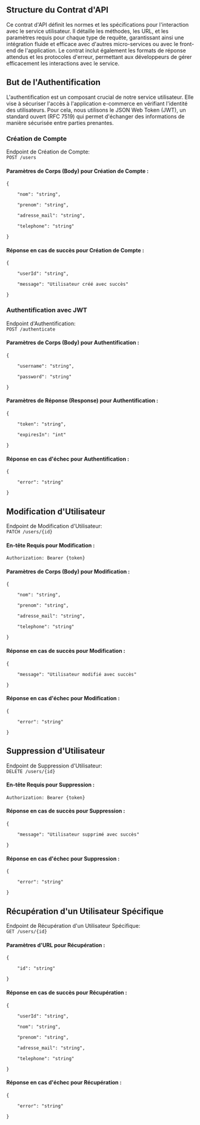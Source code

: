 <h2>Structure du Contrat d'API</h2>
<p>
Ce contrat d'API définit les normes et les spécifications pour l'interaction avec le service utilisateur. Il détaille les méthodes, les URL, et les paramètres requis pour chaque type de requête, garantissant ainsi une intégration fluide et efficace avec d'autres micro-services ou avec le front-end de l'application. Le contrat inclut également les formats de réponse attendus et les protocoles d'erreur, permettant aux développeurs de gérer efficacement les interactions avec le service.
</p>
<h2>But de l'Authentification</h2>
<p>
L'authentification est un composant crucial de notre service utilisateur. Elle vise à sécuriser l'accès à l'application e-commerce en vérifiant l'identité des utilisateurs. Pour cela, nous utilisons le JSON Web Token (JWT), un standard ouvert (RFC 7519) qui permet d'échanger des informations de manière sécurisée entre parties prenantes.
</p>
<h3>Création de Compte</h3>
Endpoint de Création de Compte: <br> <code>POST /users</code>
<h4>Paramètres de Corps (Body) pour Création de Compte : </h4>
<code>{<br>
    "nom": "string", <br>
    "prenom": "string", <br>
    "adresse_mail": "string", <br>
    "telephone": "string" <br>
}</code> <br>
<h4>Réponse en cas de succès pour Création de Compte : </h4>
<code>{<br>
    "userId": "string", <br>
    "message": "Utilisateur créé avec succès" <br>
}</code> <br>
<h3>Authentification avec JWT</h3>
Endpoint d'Authentification: <br> <code>POST /authenticate</code>
<h4>Paramètres de Corps (Body) pour Authentification : </h4>
<code>{<br>
    "username": "string", <br>
    "password": "string" <br>
}</code> <br>
<h4>Paramètres de Réponse (Response) pour Authentification : </h4>
<code>{<br>
    "token": "string", <br>
    "expiresIn": "int" <br>
}</code> <br>
<h4>Réponse en cas d'échec pour Authentification : </h4>
<code>{<br>
    "error": "string" <br>
}</code> <br>


<h2>Modification d'Utilisateur</h2>
Endpoint de Modification d'Utilisateur: <br> <code>PATCH /users/{id}</code>
<h4>En-tête Requis pour Modification :</h4>
<code>Authorization: Bearer {token}</code><br>
<h4>Paramètres de Corps (Body) pour Modification : </h4>
<code>{<br>
    "nom": "string", <br>
    "prenom": "string", <br>
    "adresse_mail": "string", <br>
    "telephone": "string" <br>
}</code> <br>
<h4>Réponse en cas de succès pour Modification : </h4>
<code>{<br>
    "message": "Utilisateur modifié avec succès" <br>
}</code> <br>
<h4>Réponse en cas d'échec pour Modification : </h4>
<code>{<br>
    "error": "string" <br>
}</code> <br>

<h2>Suppression d'Utilisateur</h2>
Endpoint de Suppression d'Utilisateur: <br> <code>DELETE /users/{id}</code>
<h4>En-tête Requis pour Suppression :</h4>
<code>Authorization: Bearer {token}</code><br>
<h4>Réponse en cas de succès pour Suppression : </h4>
<code>{<br>
    "message": "Utilisateur supprimé avec succès" <br>
}</code> <br>
<h4>Réponse en cas d'échec pour Suppression : </h4>
<code>{<br>
    "error": "string" <br>
}</code> <br>


<h2>Récupération d'un Utilisateur Spécifique</h2>
Endpoint de Récupération d'un Utilisateur Spécifique: <br> <code>GET /users/{id}</code>
<h4>Paramètres d'URL pour Récupération :</h4>
<code>{<br>
    "id": "string" <br>
}</code> <br>
<h4>Réponse en cas de succès pour Récupération : </h4>
<code>{<br>
    "userId": "string", <br>
    "nom": "string", <br>
    "prenom": "string", <br>
    "adresse_mail": "string", <br>
    "telephone": "string" <br>
}</code> <br>
<h4>Réponse en cas d'échec pour Récupération : </h4>
<code>{<br>
    "error": "string" <br>
}</code> <br>